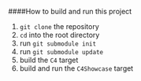 ####How to build and run this project

1. `git clone` the repository
2. `cd` into the root directory
3. run `git submodule init`
4. run `git submodule update`
5. build the `C4` target
6. build and run the `C4Showcase` target
